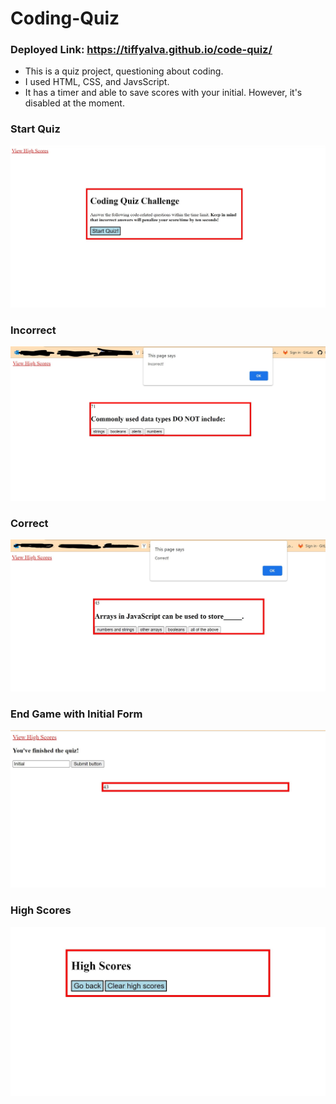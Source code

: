 # Coding-Quiz
### Deployed Link: https://tiffyalva.github.io/code-quiz/ 



- This is a quiz project, questioning about coding. 
- I used HTML, CSS, and JavsScript.
- It has a timer and able to save scores with your initial. However, it's disabled at the moment.


### Start Quiz
![](./assets/images/StarQuizScreenshot.jpg)

### Incorrect
![](./assets/images/IncorrectScreenshot.jpg)

### Correct
![](./assets/images/CorrectScreenshot.jpg)

### End Game with Initial Form
![](./assets/images/EndGameScreenshot.jpg)

### High Scores
![](./assets/images/HighScoreScreenshot.jpg)
